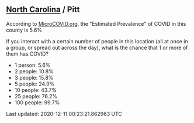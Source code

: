 
## [North Carolina](/united-states/north-carolina) / Pitt

According to [MicroCOVID.org](http://microcovid.org),
the "Estimated Prevalence" of COVID in this county is 5.6%

If you interact with a certain number of people in this location
(all at once in a group, or spread out across the day), what is the chance that
1 or more of them has COVID?

- 1 person: 5.6%
- 2 people: 10.8%
- 3 people: 15.8%
- 5 people: 24.9%
- 10 people: 43.7%
- 25 people: 76.2%
- 100 people: 99.7%

Last updated: 2020-12-11 00:23:21.862963 UTC

